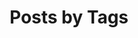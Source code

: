 ---
title: "Posts by Tags"
permalink: /tags/
layout: tags
author_profile: true
entries_layout: grid
---